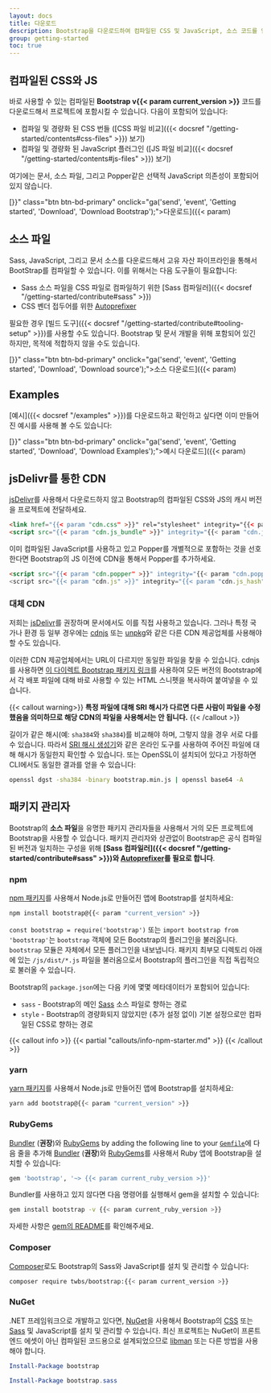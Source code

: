 ```yaml
---
layout: docs
title: 다운로드
description: Bootstrap을 다운로드하여 컴파일된 CSS 및 JavaScript, 소스 코드를 얻거나 npm, RubyGems 등과 같은 즐겨쓰는 패키지 관리자를 사용해서 포함시키세요.
group: getting-started
toc: true
---
```


## 컴파일된 CSS와 JS

바로 사용할 수 있는 컴파일된 **Bootstrap v{{< param current_version >}}** 코드를 다운로드해서 프로젝트에 포함시킬 수 있습니다. 다음이 포함되어 있습니다:

- 컴파일 및 경량화 된 CSS 번들 ([CSS 파일 비교]({{< docsref "/getting-started/contents#css-files" >}}) 보기)
- 컴파일 및 경량화 된 JavaScript 플러그인 ([JS 파일 비교]({{< docsref "/getting-started/contents#js-files" >}}) 보기)

여기에는 문서, 소스 파일, 그리고 Popper같은 선택적 JavaScript 의존성이 포함되어 있지 않습니다.

[}}" class="btn btn-bd-primary" onclick="ga('send', 'event', 'Getting started', 'Download', 'Download Bootstrap');">다운로드]({{< param)

## 소스 파일

Sass, JavaScript, 그리고 문서 소스를 다운로드해서 고유 자산 파이프라인을 통해서 BootStrap를 컴파일할 수 있습니다. 이를 위해서는 다음 도구들이 필요합니다:

- Sass 소스 파일을 CSS 파일로 컴파일하기 위한 [Sass 컴파일러]({{< docsref "/getting-started/contribute#sass" >}})
- CSS 벤더 접두어를 위한 [Autoprefixer](https://github.com/postcss/autoprefixer)

필요한 경우 [빌드 도구]({{< docsref "/getting-started/contribute#tooling-setup" >}})를 사용할 수도 있습니다. Bootstrap 및 문서 개발을 위해 포함되어 있긴 하지만, 목적에 적합하지 않을 수도 있습니다.

[}}" class="btn btn-bd-primary" onclick="ga('send', 'event', 'Getting started', 'Download', 'Download source');">소스 다운로드]({{< param)

## Examples

[예시]({{< docsref "/examples" >}})를 다운로드하고 확인하고 싶다면 이미 만들어진 예시를 사용해 볼 수도 있습니다:

[}}" class="btn btn-bd-primary" onclick="ga('send', 'event', 'Getting started', 'Download', 'Download Examples');">예시 다운로드]({{< param)

## jsDelivr를 통한 CDN

[jsDelivr](https://www.jsdelivr.com/)를 사용해서 다운로드하지 않고 Bootstrap의 컴파일된 CSS와 JS의 캐시 버전을 프로젝트에 전달하세요.

```html
<link href="{{< param "cdn.css" >}}" rel="stylesheet" integrity="{{< param "cdn.css_hash" >}}" crossorigin="anonymous">
<script src="{{< param "cdn.js_bundle" >}}" integrity="{{< param "cdn.js_bundle_hash" >}}" crossorigin="anonymous"></script>
```

이미 컴파일된 JavaScript를 사용하고 있고 Popper를 개별적으로 포함하는 것을 선호한다면 Bootstrap의 JS 이전에 CDN을 통해서 Popper를 추가하세요.

```html
<script src="{{< param "cdn.popper" >}}" integrity="{{< param "cdn.popper_hash" >}}" crossorigin="anonymous"></script>
<script src="{{< param "cdn.js" >}}" integrity="{{< param "cdn.js_hash" >}}" crossorigin="anonymous"></script>
```

### 대체 CDN

저희는 [jsDelivr](https://www.jsdelivr.com/)를 권장하며 문서에서도 이를 직접 사용하고 있습니다. 그러나 특정 국가나 환경 등 일부 경우에는 [cdnjs](https://cdnjs.com/) 또는 [unpkg](https://unpkg.com/)와 같은 다른 CDN 제공업체를 사용해야 할 수도 있습니다.

이러한 CDN 제공업체에서는 URL이 다르지만 동일한 파일을 찾을 수 있습니다. cdnjs를 사용하면 [이 다이렉트 Bootstrap 패키지 링크](https://cdnjs.com/libraries/bootstrap)를 사용하여 모든 버전의 Bootstrap에서 각 배포 파일에 대해 바로 사용할 수 있는 HTML 스니펫을 복사하여 붙여넣을 수 있습니다.

{{< callout warning>}}
****특정 파일에 대해 SRI 해시가 다르면 다른 사람이 파일을 수정했음을 의미하므로 해당 CDN의 파일을 사용해서는 안 됩니다**.**
{{< /callout >}}

길이가 같은 해시(예: `sha384`와 `sha384`)를 비교해야 하며, 그렇지 않을 경우 서로 다를 수 있습니다. 따라서 [SRI 해시 생성기](https://www.srihash.org/)와 같은 온라인 도구를 사용하여 주어진 파일에 대해 해시가 동일한지 확인할 수 있습니다. 또는 OpenSSL이 설치되어 있다고 가정하면 CLI에서도 동일한 결과를 얻을 수 있습니다:

```sh
openssl dgst -sha384 -binary bootstrap.min.js | openssl base64 -A
```

## 패키지 관리자

Bootstrap의 **소스 파일**을 유명한 패키지 관리자들을 사용해서 거의 모든 프로젝트에 Bootstrap을 사용할 수 있습니다. 패키지 관리자와 상관없이 Bootstrap은 공식 컴파일된 버전과 일치하는 구성을 위해 **[Sass 컴파일러]({{< docsref "/getting-started/contribute#sass" >}})와 [Autoprefixer](https://github.com/postcss/autoprefixer)를 필요로 합니다**.

### npm

[npm 패키지](https://www.npmjs.com/package/bootstrap)를 사용해서 Node.js로 만들어진 앱에 Bootstrap를 설치하세요:

```sh
npm install bootstrap@{{< param "current_version" >}}
```

`const bootstrap = require('bootstrap')` 또는 `import bootstrap from 'bootstrap'`는 `bootstrap` 객체에 모든 Bootstrap의 플러그인을 불러옵니다. `bootstrap` 모듈은 자체에서 모든 플러그인을 내보냅니다. 패키지 최부모 디렉토리 아래에 있는 `/js/dist/*.js` 파일을 불러옴으로서 Bootstrap의 플러그인을 직접 독립적으로 불러올 수 있습니다.

Bootstrap의 `package.json`에는 다음 키에 몇몇 메타데이터가 포함되어 있습니다:

- `sass` - Bootstrap의 메인 [Sass](https://sass-lang.com/) 소스 파일로 향하는 경로
- `style` - Bootstrap의 경량화되지 않았지만 (추가 설정 없이) 기본 설정으로만 컴파일된 CSS로 향하는 경로

{{< callout info >}}
{{< partial "callouts/info-npm-starter.md" >}}
{{< /callout >}}

### yarn

[yarn 패키지](https://yarnpkg.com/en/package/bootstrap)를 사용해서 Node.js로 만들어진 앱에 Bootstrap를 설치하세요:

```sh
yarn add bootstrap@{{< param "current_version" >}}
```

### RubyGems

[Bundler](https://bundler.io/) (**권장**)와 [RubyGems](https://rubygems.org/) by adding the following line to your [`Gemfile`](https://bundler.io/gemfile.html)에 다음 줄을 추가해 [Bundler](https://bundler.io/) (**권장**)와 [RubyGems](https://rubygems.org/)를 사용해서 Ruby 앱에 Bootstrap을 설치할 수 있습니다:

```ruby
gem 'bootstrap', '~> {{< param current_ruby_version >}}'
```

Bundler를 사용하고 있지 않다면 다음 명령어를 실행해서 gem을 설치할 수 있습니다:

```sh
gem install bootstrap -v {{< param current_ruby_version >}}
```

자세한 사항은 [gem의 README](https://github.com/twbs/bootstrap-rubygem/blob/main/README.md)를 확인해주세요.

### Composer

[Composer](https://getcomposer.org/)로도 Bootstrap의 Sass와 JavaScript를 설치 및 관리할 수 있습니다:

```sh
composer require twbs/bootstrap:{{< param current_version >}}
```

### NuGet

.NET 프레임워크으로 개발하고 있다면, [NuGet](https://www.nuget.org/)을 사용해서 Bootstrap의 [CSS](https://www.nuget.org/packages/bootstrap/) 또는 [Sass](https://www.nuget.org/packages/bootstrap.sass/) 및 JavaScript를 설치 및 관리할 수 있습니다. 최신 프로젝트는 NuGet이 프론트엔드 에셋이 아닌 컴파일된 코드용으로 설계되었으므로 [libman](https://docs.microsoft.com/en-us/aspnet/core/client-side/libman/) 또는 다른 방법을 사용해야 합니다.

```powershell
Install-Package bootstrap
```

```powershell
Install-Package bootstrap.sass
```

